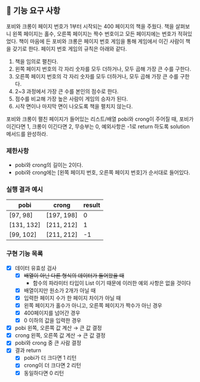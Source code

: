 ## 🚀 기능 요구 사항

포비와 크롱이 페이지 번호가 1부터 시작되는 400 페이지의 책을 주웠다. 책을 살펴보니 왼쪽 페이지는 홀수, 오른쪽 페이지는 짝수 번호이고 모든 페이지에는 번호가 적혀있었다. 책이 마음에 든 포비와 크롱은 페이지
번호 게임을 통해 게임에서 이긴 사람이 책을 갖기로 한다. 페이지 번호 게임의 규칙은 아래와 같다.

1. 책을 임의로 펼친다.
2. 왼쪽 페이지 번호의 각 자리 숫자를 모두 더하거나, 모두 곱해 가장 큰 수를 구한다.
3. 오른쪽 페이지 번호의 각 자리 숫자를 모두 더하거나, 모두 곱해 가장 큰 수를 구한다.
4. 2~3 과정에서 가장 큰 수를 본인의 점수로 한다.
5. 점수를 비교해 가장 높은 사람이 게임의 승자가 된다.
6. 시작 면이나 마지막 면이 나오도록 책을 펼치지 않는다.

포비와 크롱이 펼친 페이지가 들어있는 리스트/배열 pobi와 crong이 주어질 때, 포비가 이긴다면 1, 크롱이 이긴다면 2, 무승부는 0, 예외사항은 -1로 return 하도록 solution 메서드를 완성하라.

### 제한사항

- pobi와 crong의 길이는 2이다.
- pobi와 crong에는 [왼쪽 페이지 번호, 오른쪽 페이지 번호]가 순서대로 들어있다.

### 실행 결과 예시

| pobi | crong | result |
| --- | --- | --- |
| [97, 98] | [197, 198] | 0 |
| [131, 132] | [211, 212] | 1 |
| [99, 102] | [211, 212] | -1 |

### 구현 기능 목록

- [x]  데이터 유효성 검사
    - [x]  ~~배열이 아닌 다른 형식의 데이터가 들어왔을 때~~
        - 함수의 파라미터 타입이 List<Inteager> 이기 때문에 이러한 예외 사항은 없을 것이다
    - [x]  배열이지만 원소가 2개가 아닐 때
    - [x]  입력한 페이지 수가 한 페이지 차이가 아닐 때
    - [x]  왼쪽 페이지가 홀수가 아니고, 오른쪽 페이지가 짝수가 아닌 경우
    - [x]  400페이지를 넘어간 경우
    - [x]  0 이하의 값을 입력한 경우
- [x]  pobi 왼쪽, 오른쪽 값 계산 → 큰 값 결정
- [x]  crong 왼쪽, 오른쪽 값 계산 → 큰 값 결정
- [x]  pobi와 crong 중 큰 사람 결정
- [x]  결과 return
    - [x]  pobi가 더 크다면 1 리턴
    - [x]  crong이 더 크다면 2 리턴
    - [x]  동일하다면 0 리턴
